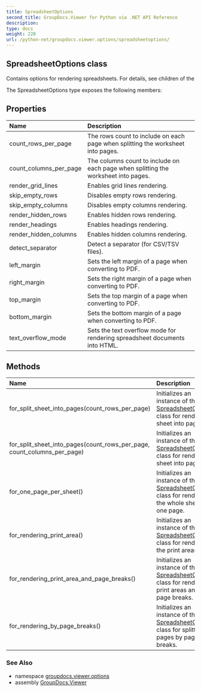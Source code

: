 ```yaml
---
title: SpreadsheetOptions
second_title: GroupDocs.Viewer for Python via .NET API Reference
description: 
type: docs
weight: 220
url: /python-net/groupdocs.viewer.options/spreadsheetoptions/
---
```


## SpreadsheetOptions class

Contains options for rendering spreadsheets. For details, see children of the

The SpreadsheetOptions type exposes the following members:
## Properties
| Name | Description |
| :- | :- |
|count_rows_per_page|The rows count to include on each page when splitting the worksheet into pages.|
|count_columns_per_page|The columns count to include on each page when splitting the worksheet into pages.|
|render_grid_lines|Enables grid lines rendering.|
|skip_empty_rows|Disables empty rows rendering.|
|skip_empty_columns|Disables empty columns rendering.|
|render_hidden_rows|Enables hidden rows rendering.|
|render_headings|Enables headings rendering.|
|render_hidden_columns|Enables hidden columns rendering.|
|detect_separator|Detect a separator (for CSV/TSV files).|
|left_margin|Sets the left margin of a page when converting to PDF.|
|right_margin|Sets the right margin of a page when converting to PDF.|
|top_margin|Sets the top margin of a page when converting to PDF.|
|bottom_margin|Sets the bottom margin of a page when converting to PDF.|
|text_overflow_mode|Sets the text overflow mode for rendering spreadsheet documents into HTML.|
## Methods
| Name | Description |
| :- | :- |
|for_split_sheet_into_pages(count_rows_per_page)|Initializes an instance of the [SpreadsheetOptions](/viewer/python-net/groupdocs.viewer.options/spreadsheetoptions/) class for rendering sheet into pages.|
|for_split_sheet_into_pages(count_rows_per_page, count_columns_per_page)|Initializes an instance of the [SpreadsheetOptions](/viewer/python-net/groupdocs.viewer.options/spreadsheetoptions/) class for rendering sheet into pages.|
|for_one_page_per_sheet()|Initializes an instance of the [SpreadsheetOptions](/viewer/python-net/groupdocs.viewer.options/spreadsheetoptions/) class for rendering the whole sheet into one page.|
|for_rendering_print_area()|Initializes an instance of the [SpreadsheetOptions](/viewer/python-net/groupdocs.viewer.options/spreadsheetoptions/) class for rendering the print areas only.|
|for_rendering_print_area_and_page_breaks()|Initializes an instance of the [SpreadsheetOptions](/viewer/python-net/groupdocs.viewer.options/spreadsheetoptions/) class for rendering print areas and page breaks.|
|for_rendering_by_page_breaks()|Initializes an instance of the [SpreadsheetOptions](/viewer/python-net/groupdocs.viewer.options/spreadsheetoptions/) class for splitting to pages by page breaks.|

### See Also

* namespace [groupdocs.viewer.options](/viewer/python-net/groupdocs.viewer.options/)
* assembly [GroupDocs.Viewer](/viewer/python-net/)

